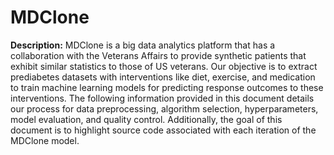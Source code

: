 # MDClone
**Description:** MDClone is a big data analytics platform that has a collaboration with the Veterans Affairs to provide synthetic patients that exhibit similar statistics to those of US veterans. Our objective is to extract prediabetes datasets with interventions like diet, exercise, and medication to train machine learning models for predicting response outcomes to these interventions. The following information provided in this document details our process for data preprocessing, algorithm selection, hyperparameters, model evaluation, and quality control. Additionally, the goal of this document is to highlight source code associated with each iteration of the MDClone model. 

